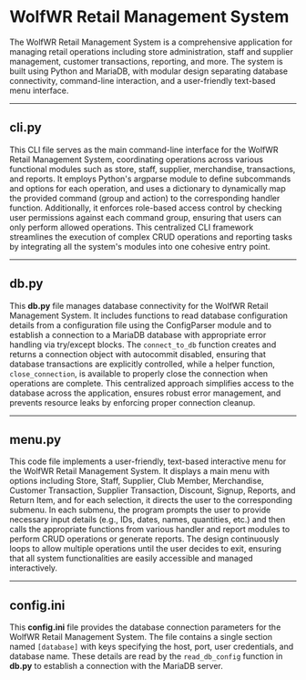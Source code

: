 # WolfWR Retail Management System

The WolfWR Retail Management System is a comprehensive application for managing retail operations including store administration, staff and supplier management, customer transactions, reporting, and more. The system is built using Python and MariaDB, with modular design separating database connectivity, command-line interaction, and a user-friendly text-based menu interface.

---

## cli.py

This CLI file serves as the main command-line interface for the WolfWR Retail Management System, coordinating operations across various functional modules such as store, staff, supplier, merchandise, transactions, and reports. It employs Python's argparse module to define subcommands and options for each operation, and uses a dictionary to dynamically map the provided command (group and action) to the corresponding handler function. Additionally, it enforces role-based access control by checking user permissions against each command group, ensuring that users can only perform allowed operations. This centralized CLI framework streamlines the execution of complex CRUD operations and reporting tasks by integrating all the system's modules into one cohesive entry point.

---

## db.py

This **db.py** file manages database connectivity for the WolfWR Retail Management System. It includes functions to read database configuration details from a configuration file using the ConfigParser module and to establish a connection to a MariaDB database with appropriate error handling via try/except blocks. The `connect_to_db` function creates and returns a connection object with autocommit disabled, ensuring that database transactions are explicitly controlled, while a helper function, `close_connection`, is available to properly close the connection when operations are complete. This centralized approach simplifies access to the database across the application, ensures robust error management, and prevents resource leaks by enforcing proper connection cleanup.

---

## menu.py

This code file implements a user-friendly, text-based interactive menu for the WolfWR Retail Management System. It displays a main menu with options including Store, Staff, Supplier, Club Member, Merchandise, Customer Transaction, Supplier Transaction, Discount, Signup, Reports, and Return Item, and for each selection, it directs the user to the corresponding submenu. In each submenu, the program prompts the user to provide necessary input details (e.g., IDs, dates, names, quantities, etc.) and then calls the appropriate functions from various handler and report modules to perform CRUD operations or generate reports. The design continuously loops to allow multiple operations until the user decides to exit, ensuring that all system functionalities are easily accessible and managed interactively.

---

## config.ini

This **config.ini** file provides the database connection parameters for the WolfWR Retail Management System. The file contains a single section named `[database]` with keys specifying the host, port, user credentials, and database name. These details are read by the `read_db_config` function in **db.py** to establish a connection with the MariaDB server.
